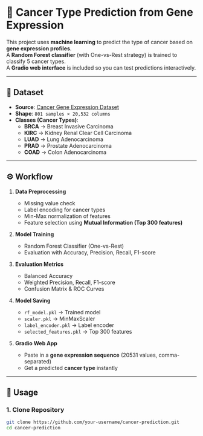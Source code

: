 # 🧬 Cancer Type Prediction from Gene Expression  

This project uses **machine learning** to predict the type of cancer based on **gene expression profiles**.  
A **Random Forest classifier** (with One-vs-Rest strategy) is trained to classify 5 cancer types.  
A **Gradio web interface** is included so you can test predictions interactively.  

---

## 📌 Dataset  

- **Source**: [Cancer Gene Expression Dataset](https://github.com/vappiah/Machine-Learning-Tutorials/raw/main/datasets/cancer_gene_expression.zip)  
- **Shape**: `801 samples × 20,532 columns`  
- **Classes (Cancer Types)**:  
  - **BRCA** → Breast Invasive Carcinoma  
  - **KIRC** → Kidney Renal Clear Cell Carcinoma  
  - **LUAD** → Lung Adenocarcinoma  
  - **PRAD** → Prostate Adenocarcinoma  
  - **COAD** → Colon Adenocarcinoma  

---

## ⚙️ Workflow  

1. **Data Preprocessing**  
   - Missing value check  
   - Label encoding for cancer types  
   - Min-Max normalization of features  
   - Feature selection using **Mutual Information (Top 300 features)**  

2. **Model Training**  
   - Random Forest Classifier (One-vs-Rest)  
   - Evaluation with Accuracy, Precision, Recall, F1-score  

3. **Evaluation Metrics**  
   - Balanced Accuracy  
   - Weighted Precision, Recall, F1-score  
   - Confusion Matrix & ROC Curves  

4. **Model Saving**  
   - `rf_model.pkl` → Trained model  
   - `scaler.pkl` → MinMaxScaler  
   - `label_encoder.pkl` → Label encoder  
   - `selected_features.pkl` → Top 300 features  

5. **Gradio Web App**  
   - Paste in a **gene expression sequence** (20531 values, comma-separated)  
   - Get a predicted **cancer type** instantly  

---

## 🚀 Usage  

### 1. Clone Repository  
```bash
git clone https://github.com/your-username/cancer-prediction.git
cd cancer-prediction
